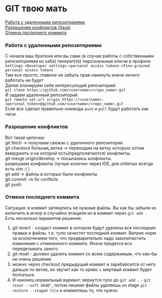 # GIT твою мать

[Работа с удаленными репозиториями](#работа-с-удаленными-репозиториями)  
[Разрешение конфликтов (база)](#разрешение-конфликтов)  
[Отмена последнего коммита](#отмена-последнего-коммита)

### Работа с удаленными репозиториями
С начала ваш братюня или вы сами (в случае работы с собственными репозиториями из хаба) генерит(те) персональные ключи в профиле  
`Settings->Developer settings->personal access tokens->Fine-grained personal access tokens`  
Там все просто, главное не забыть прав накинуть иначе ничего работать не будет  
Далее клонируем себе интересующий репозиторий:  
`git clone https://github.com/<username>/<repo_name>.git`  
И задаем удаленный репозиторий:  
`git remote set-url origin https://<username>:<personal_token>@github.com/<username>/<repo_name>.git`  
Если все сделал правильно команды `push` и `pull` будут работать как часы.  


### Разрешение конфликтов
Вот такая цепочка:  
git fetch -> получаем свежак с удаленного репозитория.  
git checkout больная_ветка -> переходим на ветку которую хотим вмерджить и на которой есть(предполагаются) конфликты.  
git merge origin/develop -> посыпались конфликты.  
      разрешаем конфликты (лучше конечно через IDE, для отбитых всегда есть vim :) )  
git add -> файлы в которых были конфликты   
git commit -m fix conflicts  
git push  


### Отмена последнего коммита 
Ситуация: в коммит затянулись не нужные файлы. Вы как бы забыли их включить в игнор и случайно втащили их в коммит через `git add .`  
Есть несколько вариантов решения:  
1) git revert - создаст коммит в котором будут удалены все последние правки и файлы, т.e. тупо зачистит последний коммит. Ваприк норм за исключением того, что предварительно надо закопипастить изменения с отмененного коммита. Иначе придется все переделывать заного.  
2) git reset - должен удалить коммит со всем содержимым, что как-бы не очень решение. 
3) можно через checkout предыдущий коммит и заребейсится от него дальше по ветке, но звучит как то криво + мертвый коммит будет болтаться. 
4) И наконец нормальный вариант: вернутся тупо до `git add .` -  `git reset --soft HEAD^`, потом лишние файлы удаляешь из stage `git restore --staged file` и коммитишь то, что нужно
